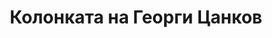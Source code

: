 ---
permalink: "/category/kolonkata-na-georgi-cankov/"
title: "Колонката на Георги Цанков"
category: kolonkata-na-georgi-cankov
---